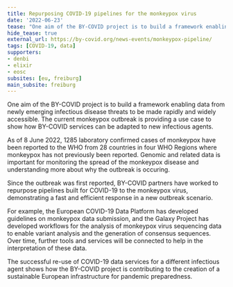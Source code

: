 ```yaml
---
title: Repurposing COVID-19 pipelines for the monkeypox virus
date: '2022-06-23'
tease: "One aim of the BY-COVID project is to build a framework enabling data from newly emerging infectious disease threats to be made rapidly and widely accessible."
hide_tease: true
external_url: https://by-covid.org/news-events/monkeypox-pipeline/
tags: [COVID-19, data]
supporters:
- denbi
- elixir
- eosc
subsites: [eu, freiburg]
main_subsite: freiburg
---
```


One aim of the BY-COVID project is to build a framework enabling data from newly emerging infectious disease threats to be made
rapidly and widely accessible. The current monkeypox outbreak is providing a use case to show how BY-COVID services can be
adapted to new infectious agents.

As of 8 June 2022, 1285 laboratory confirmed cases of monkeypox have been reported to the WHO from 28 countries in four WHO Regions
where monkeypox has not previously been reported. Genomic and related data is important for monitoring the spread of the monkeypox
disease and understanding more about why the outbreak is occuring.

Since the outbreak was first reported, BY-COVID partners have worked to repurpose pipelines built for COVID-19 to the monkeypox virus,
demonstrating a fast and efficient response in a new outbreak scenario.

For example, the European COVID-19 Data Platform has developed guidelines on monkeypox data submission, and the Galaxy Project
has developed workflows for the analysis of monkeypox virus sequencing data to enable variant analysis and the generation of
consensus sequences. Over time, further tools and services will be connected to help in the interpretation of these data.

The successful re-use of COVID-19 data services for a different infectious agent shows how the BY-COVID project is contributing
to the creation of a sustainable European infrastructure for pandemic preparedness.

